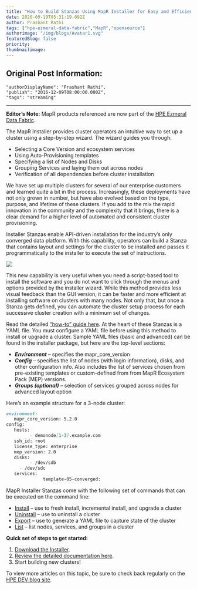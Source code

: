 ```yaml
---
title: "How to Build Stanzas Using MapR Installer for Easy and Efficient Provisioning"
date: 2020-09-19T05:31:19.092Z
author: Prashant Rathi 
tags: ["hpe-ezmeral-data-fabric","MapR","opensource"]
authorimage: "/img/blogs/Avatar1.svg"
featuredBlog: false
priority:
thumbnailimage:
---
```

## Original Post Information:
```
"authorDisplayName": "Prashant Rathi",
"publish": "2016-12-09T08:00:00.000Z",
"tags": "streaming"
```

---

**Editor’s Note:** MapR products referenced are now part of the [HPE Ezmeral Data Fabric](https://www.hpe.com/us/en/software/data-fabric.html).

The MapR Installer provides cluster operators an intuitive way to set up a cluster using a step-by-step wizard. The wizard guides you through:

*   Selecting a Core Version and ecosystem services
*   Using Auto-Provisioning templates
*   Specifying a list of Nodes and Disks
*   Grouping Services and laying them out across nodes
*   Verification of all dependencies before cluster installation

We have set up multiple clusters for several of our enterprise customers and learned quite a bit in the process. Increasingly, these deployments have not only grown in number, but have also evolved based on the type, purpose, and lifetime of these clusters. If you add to the mix the rapid innovation in the community and the complexity that it brings, there is a clear demand for a higher level of automated and consistent cluster provisioning.

Installer Stanzas enable API-driven installation for the industry’s only converged data platform. With this capability, operators can build a Stanza that contains layout and settings for the cluster to be installed and passes it programmatically to the installer to execute the set of instructions.

![](https://hpe-developer-portal.s3.amazonaws.com/uploads/media/2020/9/stanza-1600932620174.png)

This new capability is very useful when you need a script-based tool to install the software and you do not want to click through the menus and options provided by the installer wizard. While this method provides less visual feedback than the GUI version, it can be faster and more efficient at installing software on clusters with many nodes. Not only that, but once a Stanza gets defined, you can automate the cluster setup process for each successive cluster creation with a minimum set of changes.

Read the detailed [“how-to” guide here](https://docs.datafabric.hpe.com/61/AdvancedInstallation/Stanzas/SilentInstaller.html). At the heart of these Stanzas is a YAML file. You must configure a YAML file before using this method to install or upgrade a cluster. Sample YAML files (basic and advanced) can be found in the installer package, but here are the top-level sections:

*   _**Environment**_ – specifies the mapr_core_version
*   _**Config**_ – specifies the list of nodes (with login information), disks, and other configuration info. Also includes the list of services chosen from pre-existing templates or custom-defined from from MapR Ecosystem Pack (MEP) versions.
*   _**Groups (optional)**_ – selection of services grouped across nodes for advanced layout option

Here’s an example structure for a 3-node cluster:

```markdown
environment:
   mapr_core_version: 5.2.0
config:
   hosts:
         - demonode[1-3].example.com
   ssh_id: root
   license_type: enterprise
   mep_version: 2.0
   disks:
         - /dev/sdb
  	 - /dev/sdc
   services:   
              template-05-converged:
```

MapR Installer Stanzas come with the following set of commands that can be executed on the command line:

*   <u>Install</u> – use to fresh install, incremental install, and upgrade a cluster
*   <u>Uninstall</u> – use to uninstall a cluster
*   <u>Export</u> – use to generate a YAML file to capture state of the cluster
*   <u>List</u> – list nodes, services, and groups in a cluster

**Quick set of steps to get started:**  

1. [Download the Installer](https://docs.datafabric.hpe.com/61/MapRInstaller.html).  
2.  [Review the detailed documentation here](https://docs.datafabric.hpe.com/61/AdvancedInstallation/Stanzas/SilentInstaller.html).  
3.  Start building new clusters!  

To view more articles on this topic, be sure to check back regularly on the [HPE DEV blog site](/blog).